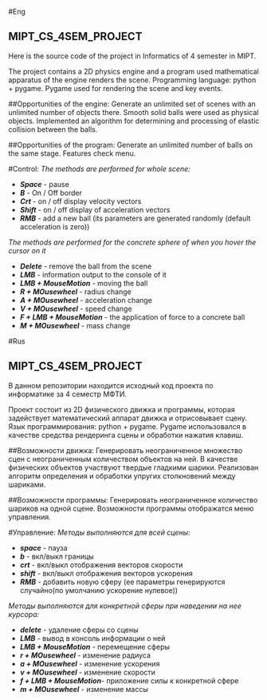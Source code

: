 #Eng
## MIPT_CS_4SEM_PROJECT

Here is the source code of the project in Informatics of 4 semester in MIPT.

The project contains a 2D physics engine and a program used mathematical apparatus of the engine renders the scene.
Programming language: python + pygame.
Pygame used for rendering the scene and key events.


##Opportunities of the engine:
Generate an unlimited set of scenes with an unlimited number of objects there.
Smooth solid balls were used as physical objects.
Implemented an algorithm for determining and processing of elastic collision between the balls.

##Opportunities of the program:
Generate an unlimited number of balls on the same stage. Features check menu.

#Control:
_The methods are performed for whole scene:_
+ ***Space*** - pause
+ ***B*** - On / Off border
+ ***Crt*** - on / off display velocity vectors
+ ***Shift*** - on / off display of acceleration vectors
+ ***RMB*** - add a new ball (its parameters are generated randomly (default acceleration is zero))

_The methods are performed for the concrete sphere of when you hover the cursor on it_
+ ***Delete*** - remove the ball from the scene
+ ***LMB*** - information output to the console of it
+ ***LMB + MouseMotion*** - moving the ball
+ ***R + MOusewheel*** - radius change 
+ ***A + MOusewheel*** - acceleration change
+ ***V + MOusewheel*** - speed change
+ ***F + LMB + MouseMotion*** - the application of force to a concrete ball
+ ***M + MOusewheel*** - mass change


#Rus
## MIPT_CS_4SEM_PROJECT

В данном репозитории находится исходный код проекта по информатике за 4 семестр МФТИ.

Проект состоит из 2D физического движка и программы, которая задействует математический аппарат движка и отрисовывает сцену.
Язык программирования: python + pygame.
Pygame использовался в качеcтве средства рендеринга сцены и обработки нажатия клавиш.


##Возможности движка:
Генерировать неограниченное множество сцен с неограниченным количеством объектов на ней.
В качестве физических объектов участвуют твердые гладкими  шарики.
Реализован алгоритм определения и обработки упругих столкновений между шариками.

##Возможности программы:
Генерировать неограниченное количество шариков на одной сцене. Возможности программы отображатся меню управления.

#Управление:
_Методы выполняются для всей сцены:_
+ ***space*** - пауза
+ ***b*** - вкл/выкл границы
+ ***crt*** - вкл/выкл отображения векторов скорости
+ ***shift*** - вкл/выкл отображения векторов ускорения
+ ***RMB*** - добавить новую сферу (ее параметры генерируются случайно(по умолчанию ускорение нулевое))

_Методы выполняются для конкретной сферы при наведении на нее курсора:_
+ ***delete*** - удаление сферы со сцены
+ ***LMB*** - вывод в консоль информации о ней
+ ***LMB + MouseMotion*** - перемещение сферы
+ ***r + MOusewheel*** - изменение радиуса
+ ***a + MOusewheel*** - изменение ускорения
+ ***v + MOusewheel*** - изменение скорости
+ ***f + LMB + MouseMotion***- приложение силы к конкретной сфере
+ ***m + MOusewheel*** - изменение массы
